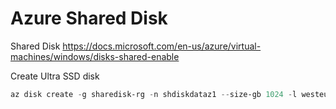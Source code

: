 # Azure Shared Disk

Shared Disk https://docs.microsoft.com/en-us/azure/virtual-machines/windows/disks-shared-enable

Create Ultra SSD disk

```powershell
az disk create -g sharedisk-rg -n shdiskdataz1 --size-gb 1024 -l westeurope --zone 1 --sku UltraSSD_LRS --max-shares 5 --disk-iops-read-write 2000 --disk-mbps-read-write 200 --disk-iops-read-only 100 --disk-mbps-read-only 1
```


